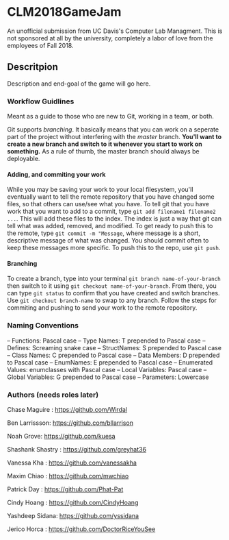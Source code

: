 # CLM2018GameJam
An unofficial submission from UC Davis's Computer Lab Managment. This is not sponsored at all by the university, completely a labor of love from the employees of Fall 2018.

## Descritpion 

Description and end-goal of the game will go here.


### Workflow Guidlines
Meant as a guide to those who are new to Git, working in a team, or both. 

Git supports _branching_. It basically means that you can work on a seperate part of the project without interfering with the _master_ branch. **You'll want to create a new branch and switch to it whenever you start to work on something.** As a rule of thumb, the master branch should always be deployable.

#### Adding, and commiting your work
While you may be saving your work to your local filesystem, you'll eventually want to tell the remote repository that you have changed some files, so that others can use/see what you have. To tell git that you have work that you want to add to a commit, type `git add filename1 filename2 ...`. This will add these files to the index. The index is just a way that git can tell what was added, removed, and modified. To get ready to push this to the remote, type `git commit -m "Message`, where message is a short, descriptive message of what was changed. You should commit often to keep these messages more specific. To push this to the repo, use `git push`.

#### Branching
To create a branch, type into your terminal `git branch name-of-your-branch` then switch to it using `git checkout name-of-your-branch`. From there, you can type `git status` to confirm that you have created and switch branches. Use `git checkout branch-name` to swap to any branch. Follow the steps for commiting and pushing to send your work to the remote repository.


### Naming Conventions
– Functions: Pascal case
– Type Names: T prepended to Pascal case
– Defines: Screaming snake case
– StructNames: S prepended to Pascal case
– Class Names: C prepended to Pascal case
– Data Members: D prepended to Pascal case
– EnumNames: E prepended to Pascal case
– Enumerated Values: enumclasses with Pascal case
– Local Variables: Pascal case
– Global Variables: G prepended to Pascal case
– Parameters: Lowercase


### Authors (needs roles later)
Chase Maguire : https://github.com/Wirdal 

Ben Larrissson: https://github.com/bllarrison

Noah Grove: https://github.com/kuesa

Shashank Shastry : https://github.com/greyhat36

Vanessa Kha : https://github.com/vanessakha

Maxim Chiao : https://github.com/mwchiao

Patrick Day : https://github.com/Phat-Pat

Cindy Hoang : https://github.com/CindyHoang

Yashdeep Sidana: https://github.com/yssidana

Jerico Horca : https://github.com/DoctorRiceYouSee
